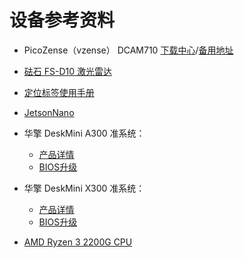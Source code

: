# 设备参考资料

* PicoZense（vzense） DCAM710 [下载中心](https://zh.vzense.com/download)/[备用地址](https://zh.vzense.com/products) 

* [砝石 FS-D10 激光雷达](http://www.faselase.com/chanpinshuomingshuxiazai.html)

* [定位标签使用手册](http://download.autolabor.com.cn/File/marvelmind_navigation_system_manual.pdf)

* [JetsonNano](https://developer.nvidia.com/zh-cn/embedded/jetson-nano-developer-kit)

* 华擎 DeskMini A300 准系统：
  * [产品详情](https://www.asrock.com/nettop/AMD/DeskMini%20A300%20Series/index.cn.asp)
  * [BIOS升级](https://www.asrock.com/Nettop/AMD/DeskMini%20A300%20Series/index.cn.asp#BIOS)
  
* 华擎 DeskMini X300 准系统：
  * [产品详情](https://www.asrock.com/nettop/AMD/DeskMini%20X300%20Series/index.cn.asp)
  * [BIOS升级](https://www.asrock.com/Nettop/AMD/DeskMini%20X300%20Series/index.cn.asp#BIOS)

* [AMD Ryzen 3 2200G CPU](https://www.amd.com/zh-hans/support/apu/amd-ryzen-processors/amd-ryzen-3-desktop-processors-radeon-vega-graphics/amd-ryzen-3-0)


